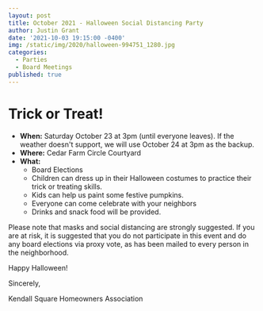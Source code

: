 ```yaml
---
layout: post
title: October 2021 - Halloween Social Distancing Party
author: Justin Grant
date: '2021-10-03 19:15:00 -0400'
img: /static/img/2020/halloween-994751_1280.jpg
categories:
  - Parties
  - Board Meetings
published: true
---
```


# Trick or Treat!

* **When:** Saturday October 23 at 3pm (until everyone leaves).  If the weather doesn't 
support, we will use October 24 at 3pm as the backup.
* **Where:** Cedar Farm Circle Courtyard
* **What:**
  * Board Elections
  * Children can dress up in their Halloween costumes to practice their trick or treating skills. 
  * Kids can help us paint some festive pumpkins.
  * Everyone can come celebrate with your neighbors
  * Drinks and snack food will be provided.

Please note that masks and social distancing are strongly suggested.  If you are at risk, it is suggested that
you do not participate in this event and do any board elections via proxy vote, as has been mailed to every
person in the neighborhood.

Happy Halloween!

Sincerely, 

Kendall Square Homeowners Association

